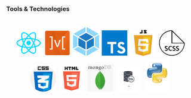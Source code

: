 <h3>Tools & Technologies</h3>
<h1 align="center">
 <img src="./assets/react-icon.png" width="70"/>
 <img src="./assets/mobx-icon.png" width="70"/>
 <img src="./assets/webpack-icon.png" width="70"/>
 <img src="./assets/ts-icon.png" width="70"/>
 <img src="./assets/js-icon.png" width="70"/>
 <img src="./assets/scss-icon.png" width="70"/>
 <img src="./assets/css-icon.png" width="70"/>
 <img src="./assets/html-icon.png" width="70"/>
 <img src="./assets/mongo-icon.png" width="70"/>
 <img src="./assets/sql-icon.png" width="70"/>
 <img src="./assets/python-icon.png" width="70"/>
</h1>
